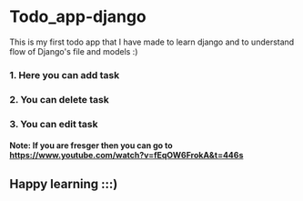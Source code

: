 # Todo_app-django
This is my first todo app that I have made to learn django and to understand flow of Django's file and models :) 

### 1. Here you can add task 
### 2. You can delete task
### 3. You can edit task
#### Note: If you are fresger then you can go to https://www.youtube.com/watch?v=fEqOW6FrokA&t=446s 

## Happy learning :::) 
